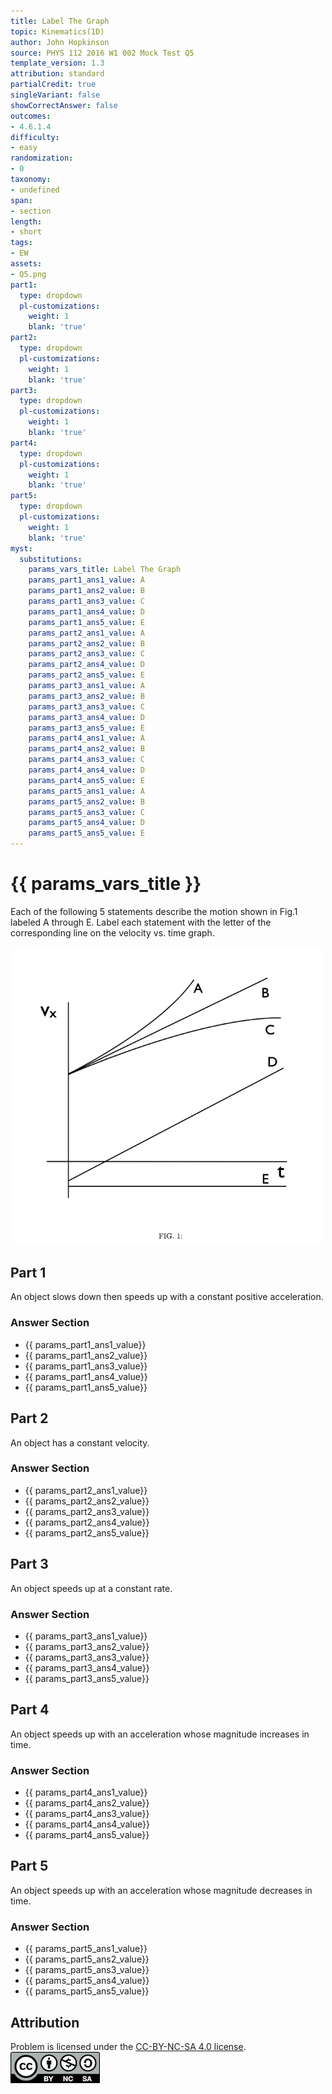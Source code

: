 ```yaml
---
title: Label The Graph
topic: Kinematics(1D)
author: John Hopkinson
source: PHYS 112 2016 W1 002 Mock Test Q5
template_version: 1.3
attribution: standard
partialCredit: true
singleVariant: false
showCorrectAnswer: false
outcomes:
- 4.6.1.4
difficulty:
- easy
randomization:
- 0
taxonomy:
- undefined
span:
- section
length:
- short
tags:
- EW
assets:
- Q5.png
part1:
  type: dropdown
  pl-customizations:
    weight: 1
    blank: 'true'
part2:
  type: dropdown
  pl-customizations:
    weight: 1
    blank: 'true'
part3:
  type: dropdown
  pl-customizations:
    weight: 1
    blank: 'true'
part4:
  type: dropdown
  pl-customizations:
    weight: 1
    blank: 'true'
part5:
  type: dropdown
  pl-customizations:
    weight: 1
    blank: 'true'
myst:
  substitutions:
    params_vars_title: Label The Graph
    params_part1_ans1_value: A
    params_part1_ans2_value: B
    params_part1_ans3_value: C
    params_part1_ans4_value: D
    params_part1_ans5_value: E
    params_part2_ans1_value: A
    params_part2_ans2_value: B
    params_part2_ans3_value: C
    params_part2_ans4_value: D
    params_part2_ans5_value: E
    params_part3_ans1_value: A
    params_part3_ans2_value: B
    params_part3_ans3_value: C
    params_part3_ans4_value: D
    params_part3_ans5_value: E
    params_part4_ans1_value: A
    params_part4_ans2_value: B
    params_part4_ans3_value: C
    params_part4_ans4_value: D
    params_part4_ans5_value: E
    params_part5_ans1_value: A
    params_part5_ans2_value: B
    params_part5_ans3_value: C
    params_part5_ans4_value: D
    params_part5_ans5_value: E
---
```

# {{ params_vars_title }}
Each of the following 5 statements describe the motion shown in Fig.1 labeled A through E.
Label each statement with the letter of the corresponding line on the velocity vs. time graph.

<img src="Q5.png" alt="The figure depicts a velocity vs time graph, time is on the horizontal axis. There are 5 lines that show different motions. A starts off with positive velocity and it's velocity increases over time. the motion depicts a slight increasing curve. B starts off with positive velocity and has a constant increase as time increases. C starts off with a positive velocity and initially increases with time but then depicts a slight decreasing curve near the end. D starts off with negative velocity and has a constant increase in velocity as time increases. E has a constant negative velocity when time increases." width=500>

## Part 1

An object slows down then speeds up with a constant positive acceleration.

### Answer Section

- {{ params_part1_ans1_value}}
- {{ params_part1_ans2_value}}
- {{ params_part1_ans3_value}}
- {{ params_part1_ans4_value}}
- {{ params_part1_ans5_value}}

## Part 2

An object has a constant velocity.

### Answer Section

- {{ params_part2_ans1_value}}
- {{ params_part2_ans2_value}}
- {{ params_part2_ans3_value}}
- {{ params_part2_ans4_value}}
- {{ params_part2_ans5_value}}

## Part 3

An object speeds up at a constant rate.

### Answer Section

- {{ params_part3_ans1_value}}
- {{ params_part3_ans2_value}}
- {{ params_part3_ans3_value}}
- {{ params_part3_ans4_value}}
- {{ params_part3_ans5_value}}

## Part 4

An object speeds up with an acceleration whose magnitude increases in time.

### Answer Section

- {{ params_part4_ans1_value}}
- {{ params_part4_ans2_value}}
- {{ params_part4_ans3_value}}
- {{ params_part4_ans4_value}}
- {{ params_part4_ans5_value}}

## Part 5

An object speeds up with an acceleration whose magnitude decreases in time.

### Answer Section

- {{ params_part5_ans1_value}}
- {{ params_part5_ans2_value}}
- {{ params_part5_ans3_value}}
- {{ params_part5_ans4_value}}
- {{ params_part5_ans5_value}}

## Attribution

Problem is licensed under the [CC-BY-NC-SA 4.0 license](https://creativecommons.org/licenses/by-nc-sa/4.0/).<br> ![The Creative Commons 4.0 license requiring attribution-BY, non-commercial-NC, and share-alike-SA license.](https://raw.githubusercontent.com/firasm/bits/master/by-nc-sa.png)